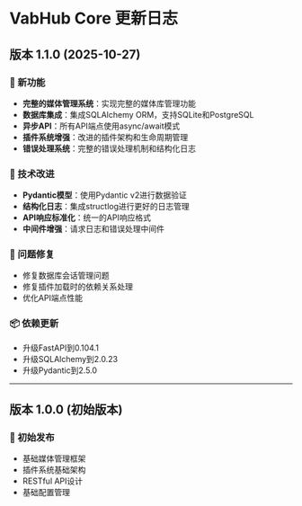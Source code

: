 # VabHub Core 更新日志

## 版本 1.1.0 (2025-10-27)

### 🚀 新功能
- **完整的媒体管理系统**：实现完整的媒体库管理功能
- **数据库集成**：集成SQLAlchemy ORM，支持SQLite和PostgreSQL
- **异步API**：所有API端点使用async/await模式
- **插件系统增强**：改进的插件架构和生命周期管理
- **错误处理系统**：完整的错误处理机制和结构化日志

### 🔧 技术改进
- **Pydantic模型**：使用Pydantic v2进行数据验证
- **结构化日志**：集成structlog进行更好的日志管理
- **API响应标准化**：统一的API响应格式
- **中间件增强**：请求日志和错误处理中间件

### 🐛 问题修复
- 修复数据库会话管理问题
- 修复插件加载时的依赖关系处理
- 优化API端点性能

### 📦 依赖更新
- 升级FastAPI到0.104.1
- 升级SQLAlchemy到2.0.23
- 升级Pydantic到2.5.0

---

## 版本 1.0.0 (初始版本)

### 🎉 初始发布
- 基础媒体管理框架
- 插件系统基础架构
- RESTful API设计
- 基础配置管理